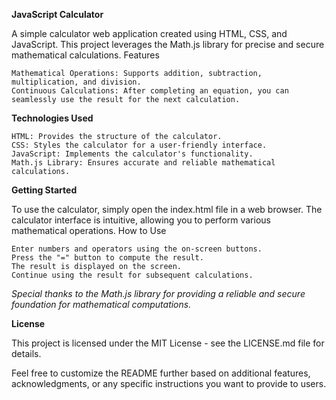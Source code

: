 **JavaScript Calculator**

A simple calculator web application created using HTML, CSS, and JavaScript. This project leverages the Math.js library for precise and secure mathematical calculations.
Features

    Mathematical Operations: Supports addition, subtraction, multiplication, and division.
    Continuous Calculations: After completing an equation, you can seamlessly use the result for the next calculation.

**Technologies Used**

    HTML: Provides the structure of the calculator.
    CSS: Styles the calculator for a user-friendly interface.
    JavaScript: Implements the calculator's functionality.
    Math.js Library: Ensures accurate and reliable mathematical calculations.

**Getting Started**

To use the calculator, simply open the index.html file in a web browser. The calculator interface is intuitive, allowing you to perform various mathematical operations.
How to Use

    Enter numbers and operators using the on-screen buttons.
    Press the "=" button to compute the result.
    The result is displayed on the screen.
    Continue using the result for subsequent calculations.

_Special thanks to the Math.js library for providing a reliable and secure foundation for mathematical computations._

**License**

This project is licensed under the MIT License - see the LICENSE.md file for details.

Feel free to customize the README further based on additional features, acknowledgments, or any specific instructions you want to provide to users.
